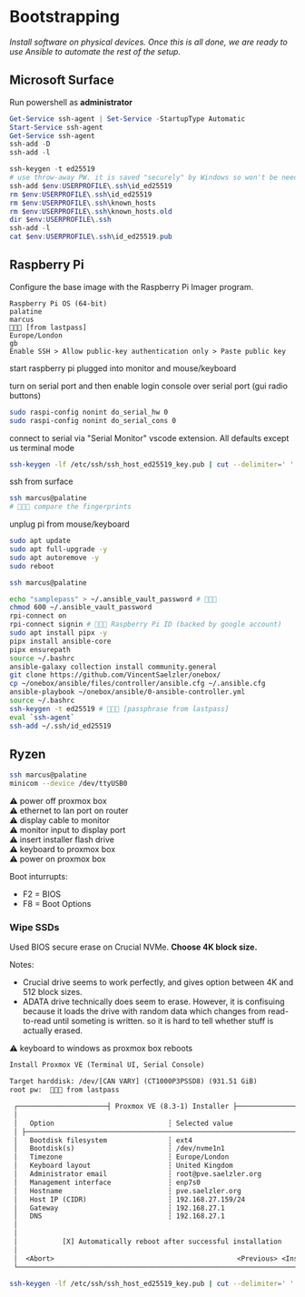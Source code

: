 # Bootstrapping

*Install software on physical devices. Once this is all done, we are ready to use Ansible to automate the rest of the setup.*

## Microsoft Surface

Run powershell as **administrator**

```powershell
Get-Service ssh-agent | Set-Service -StartupType Automatic
Start-Service ssh-agent
Get-Service ssh-agent
ssh-add -D
ssh-add -l

ssh-keygen -t ed25519 
# use throw-away PW. it is saved "securely" by Windows so won't be needed again. 🚨🚨🚨 MS account
ssh-add $env:USERPROFILE\.ssh\id_ed25519
rm $env:USERPROFILE\.ssh\id_ed25519
rm $env:USERPROFILE\.ssh\known_hosts
rm $env:USERPROFILE\.ssh\known_hosts.old
dir $env:USERPROFILE\.ssh
ssh-add -l
cat $env:USERPROFILE\.ssh\id_ed25519.pub
```

## Raspberry Pi

Configure the base image with the Raspberry Pi Imager program.

```
Raspberry Pi OS (64-bit)
palatine
marcus
🚨🚨🚨 [from lastpass]
Europe/London
gb
Enable SSH > Allow public-key authentication only > Paste public key
```

start raspberry pi plugged into monitor and mouse/keyboard

turn on serial port and then enable login console over serial port (gui radio buttons)

```sh
sudo raspi-config nonint do_serial_hw 0
sudo raspi-config nonint do_serial_cons 0
```

connect to serial via "Serial Monitor" vscode extension. All defaults except us terminal mode

```sh
ssh-keygen -lf /etc/ssh/ssh_host_ed25519_key.pub | cut --delimiter=' ' --fields=2
```

ssh from surface

```sh
ssh marcus@palatine
# 🚨🚨🚨 compare the fingerprints
```

unplug pi from mouse/keyboard

```sh
sudo apt update
sudo apt full-upgrade -y
sudo apt autoremove -y
sudo reboot
```

```sh
ssh marcus@palatine
```

```sh
echo "samplepass" > ~/.ansible_vault_password # 🚨🚨🚨
chmod 600 ~/.ansible_vault_password
rpi-connect on
rpi-connect signin # 🚨🚨🚨 Raspberry Pi ID (backed by google account)
sudo apt install pipx -y
pipx install ansible-core
pipx ensurepath
source ~/.bashrc
ansible-galaxy collection install community.general
git clone https://github.com/VincentSaelzler/onebox/
cp ~/onebox/ansible/files/controller/ansible.cfg ~/.ansible.cfg
ansible-playbook ~/onebox/ansible/0-ansible-controller.yml
source ~/.bashrc
ssh-keygen -t ed25519 # 🚨🚨🚨 [passphrase from lastpass]
eval `ssh-agent`
ssh-add ~/.ssh/id_ed25519
```

## Ryzen

```sh
ssh marcus@palatine
minicom --device /dev/ttyUSB0
```

⚠️ power off proxmox box  
⚠️ ethernet to lan port on router  
⚠️ display cable to monitor  
⚠️ monitor input to display port  
⚠️ insert installer flash drive  
⚠️ keyboard to proxmox box  
⚠️ power on proxmox box  

Boot inturrupts:

* F2 = BIOS
* F8 = Boot Options

### Wipe SSDs

Used BIOS secure erase on Crucial NVMe. **Choose 4K block size.**

Notes:

* Crucial drive seems to work perfectly, and gives option between 4K and 512 block sizes.
* ADATA drive technically does seem to erase. However, it is confisuing because it loads the drive with random data which changes from read-to-read until someting is written. so it is hard to tell whether stuff is actually erased.

⚠️ keyboard to windows as proxmox box reboots  

```txt
Install Proxmox VE (Terminal UI, Serial Console)

Target harddisk: /dev/[CAN VARY] (CT1000P3PSSD8) (931.51 GiB)
root pw:  🚨🚨🚨 from lastpass

 ┌──────────────────────┤ Proxmox VE (8.3-1) Installer ├──────────────────────┐
 │                                                                            │
 │   Option                            ┆ Selected value                       │
 │ ├────────────────────────────────────────────────────────────────────────┤ │
 │   Bootdisk filesystem               ┆ ext4                                 │
 │   Bootdisk(s)                       ┆ /dev/nvme1n1                         │
 │   Timezone                          ┆ Europe/London                        │
 │   Keyboard layout                   ┆ United Kingdom                       │
 │   Administrator email               ┆ root@pve.saelzler.org                │
 │   Management interface              ┆ enp7s0                               │
 │   Hostname                          ┆ pve.saelzler.org                     │
 │   Host IP (CIDR)                    ┆ 192.168.27.159/24                    │
 │   Gateway                           ┆ 192.168.27.1                         │
 │   DNS                               ┆ 192.168.27.1                         │
 │                                                                            │
 │                                                                            │
 │           [X] Automatically reboot after successful installation           │
 │                                                                            │
 │  <Abort>                                             <Previous> <Install>  │
 └────────────────────────────────────────────────────────────────────────────┘
```

```sh
ssh-keygen -lf /etc/ssh/ssh_host_ed25519_key.pub | cut --delimiter=' ' --fields=2
```
